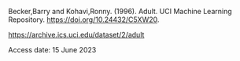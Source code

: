 Becker,Barry and Kohavi,Ronny. (1996). Adult. UCI Machine Learning Repository. https://doi.org/10.24432/C5XW20.

https://archive.ics.uci.edu/dataset/2/adult

Access date: 15 June 2023
